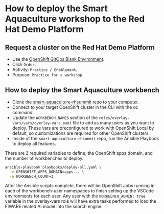 # How to deploy the Smart Aquaculture workshop to the Red Hat Demo Platform

## Request a cluster on the Red Hat Demo Platform
- Use the [OpenShift GitOps Blank Environment](https://catalog.demo.redhat.com/catalog/babylon-catalog-prod?category=Open_Environments&item=openshift-cnv.ocp4-cnv-gitops.prod). 
- Click `Order`. 
- Activity: `Practice / Enablement`. 
- Purpose: `Practice for a workshop`. 

## How to deploy the Smart Aquaculture workbench

- Clone the [smart-aquaculture-rhsummit](https://github.com/computate-org/smart-aquaculture-rhsummit) repo to your computer. 
- Connect to your target OpenShift cluster in the CLI with the oc command. 
- Update the `WORKBENCH_NAMES` section of the `roles/overlay-vars/vars/overlay-vars.yaml` file to add as many users as you want to deploy. These vars are preconfigured to work with OpenShift Local by default, so customizations are required for other OpenShift clusters. 
- Inside of the `smart-aquaculture-rhsummit` repo, run the Ansible Playbook to deploy all features. 

There are 2 required variables to define, the OpenShift apps domain, and the number of workbenches to deploy. 

```bash
ansible-playbook playbooks/deploy-all.yaml \
  -e OPENSHIFT_APPS_DOMAIN=apps... \
  -e WORKBENCH_COUNT=3
```

After the Ansible scripts complete, there will be OpenShift Jobs running in each of the workbench-user namespaces to finish setting up the VSCode environments for each user. Any user with the `WORKBENCH_ADMIN: true` variable in the overlay-vars role will have extra tasks performed to load the FIWARE related AI model into the search engine. 
